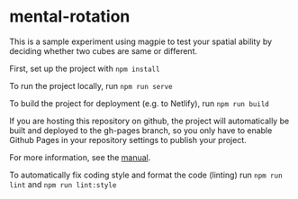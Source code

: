 # mental-rotation

This is a sample experiment using magpie to test your spatial ability by deciding whether two cubes are same or different.

First, set up the project with `npm install`

To run the project locally, run `npm run serve`

To build the project for deployment (e.g. to Netlify), run `npm run build`

If you are hosting this repository on github, the project will automatically be built and deployed to the gh-pages branch, so you only have to enable Github Pages in your repository settings to publish your project.

For more information, see the [manual](https://magpie-manual.netlify.app/).

To automatically fix coding style and format the code (linting) run `npm run lint` and `npm run lint:style`


